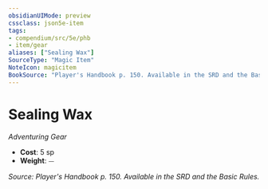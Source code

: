 ```yaml
---
obsidianUIMode: preview
cssclass: json5e-item
tags:
- compendium/src/5e/phb
- item/gear
aliases: ["Sealing Wax"]
SourceType: "Magic Item"
NoteIcon: magicitem
BookSource: "Player's Handbook p. 150. Available in the SRD and the Basic Rules."
---
```

# Sealing Wax
*Adventuring Gear*  

- **Cost**: 5 sp
- **Weight**: ⏤

*Source: Player's Handbook p. 150. Available in the SRD and the Basic Rules.*